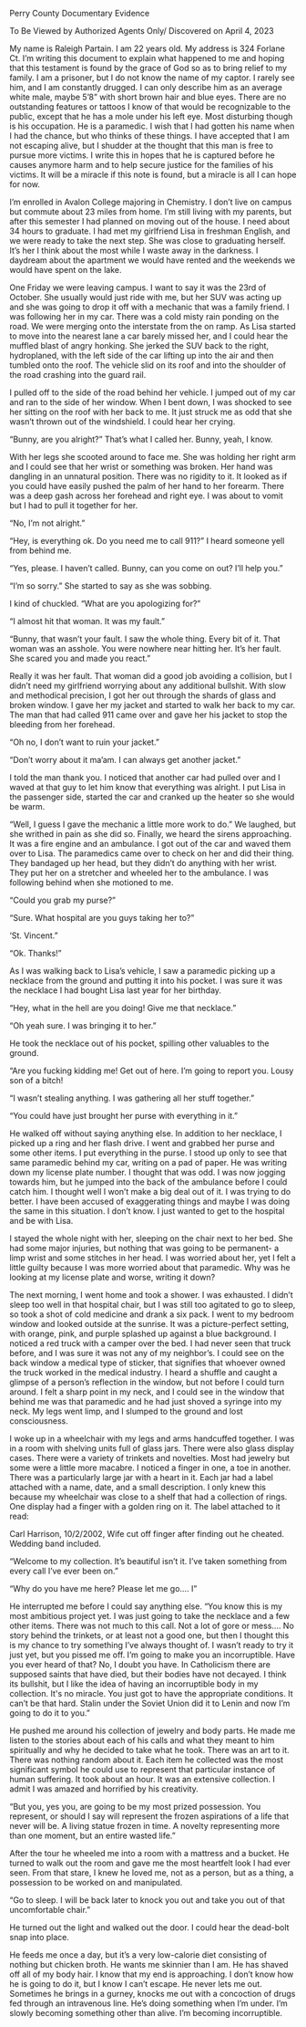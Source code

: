   

Perry County Documentary Evidence

To Be Viewed by Authorized Agents Only/ Discovered on April 4, 2023

My name is Raleigh Partain. I am 22 years old. My address is 324 Forlane Ct. I’m writing this document to explain what happened to me and hoping that this testament is found by the grace of God so as to bring relief to my family. I am a prisoner, but I do not know the name of my captor. I rarely see him, and I am constantly drugged. I can only describe him as an average white male, maybe 5’8” with short brown hair and blue eyes. There are no outstanding features or tattoos I know of that would be recognizable to the public, except that he has a mole under his left eye. Most disturbing though is his occupation. He is a paramedic. I wish that I had gotten his name when I had the chance, but who thinks of these things. I have accepted that I am not escaping alive, but I shudder at the thought that this man is free to pursue more victims. I write this in hopes that he is captured before he causes anymore harm and to help secure justice for the families of his victims. It will be a miracle if this note is found, but a miracle is all I can hope for now. 

I’m enrolled in Avalon College majoring in Chemistry. I don’t live on campus but commute about 23 miles from home. I’m still living with my parents, but after this semester I had planned on moving out of the house. I need about 34 hours to graduate. I had met my girlfriend Lisa in freshman English, and we were ready to take the next step. She was close to graduating herself. It’s her I think about the most while I waste away in the darkness. I daydream about the apartment we would have rented and the weekends we would have spent on the lake. 

One Friday we were leaving campus. I want to say it was the 23rd of October. She usually would just ride with me, but her SUV was acting up and she was going to drop it off with a mechanic that was a family friend. I was following her in my car. There was a cold misty rain ponding on the road. We were merging onto the interstate from the on ramp. As Lisa started to move into the nearest lane a car barely missed her, and I could hear the muffled blast of angry honking. She jerked the SUV back to the right, hydroplaned, with the left side of the car lifting up into the air and then tumbled onto the roof. The vehicle slid on its roof and into the shoulder of the road crashing into the guard rail.  

I pulled off to the side of the road behind her vehicle. I jumped out of my car and ran to the side of her window. When I bent down, I was shocked to see her sitting on the roof with her back to me. It just struck me as odd that she wasn’t thrown out of the windshield. I could hear her crying. 

“Bunny, are you alright?” That’s what I called her. Bunny, yeah, I know. 

With her legs she scooted around to face me. She was holding her right arm and I could see that her wrist or something was broken. Her hand was dangling in an unnatural position. There was no rigidity to it. It looked as if you could have easily pushed the palm of her hand to her forearm. There was a deep gash across her forehead and right eye. I was about to vomit but I had to pull it together for her. 

“No, I’m not alright.”

“Hey, is everything ok. Do you need me to call 911?” I heard someone yell from behind me. 

“Yes, please. I haven’t called. Bunny, can you come on out? I’ll help you.”

“I’m so sorry.” She started to say as she was sobbing. 

I kind of chuckled. “What are you apologizing for?”

“I almost hit that woman. It was my fault.”

“Bunny, that wasn’t your fault. I saw the whole thing. Every bit of it. That woman was an asshole. You were nowhere near hitting her. It’s her fault. She scared you and made you react.” 

Really it was her fault. That woman did a good job avoiding a collision, but I didn’t need my girlfriend worrying about any additional bullshit. With slow and methodical precision, I got her out through the shards of glass and broken window. I gave her my jacket and started to walk her back to my car. The man that had called 911 came over and gave her his jacket to stop the bleeding from her forehead. 

“Oh no, I don’t want to ruin your jacket.” 

“Don’t worry about it ma’am. I can always get another jacket.”

I told the man thank you. I noticed that another car had pulled over and I waved at that guy to let him know that everything was alright. I put Lisa in the passenger side, started the car and cranked up the heater so she would be warm. 

“Well, I guess I gave the mechanic a little more work to do.” We laughed, but she writhed in pain as she did so. Finally, we heard the sirens approaching. It was a fire engine and an ambulance. I got out of the car and waved them over to Lisa. The paramedics came over to check on her and did their thing. They bandaged up her head, but they didn’t do anything with her wrist. They put her on a stretcher and wheeled her to the ambulance. I was following behind when she motioned to me. 

“Could you grab my purse?”

“Sure. What hospital are you guys taking her to?”

‘St. Vincent.”

“Ok. Thanks!”

As I was walking back to Lisa’s vehicle, I saw a paramedic picking up a necklace from the ground and putting it into his pocket. I was sure it was the necklace I had bought Lisa last year for her birthday.

“Hey, what in the hell are you doing! Give me that necklace.”

“Oh yeah sure. I was bringing it to her.”

He took the necklace out of his pocket, spilling other valuables to the ground. 

“Are you fucking kidding me! Get out of here. I’m going to report you. Lousy son of a bitch!

“I wasn’t stealing anything. I was gathering all her stuff together.”

“You could have just brought her purse with everything in it.”

He walked off without saying anything else. In addition to her necklace, I picked up a ring and her flash drive. I went and grabbed her purse and some other items. I put everything in the purse. I stood up only to see that same paramedic behind my car, writing on a pad of paper. He was writing down my license plate number. I thought that was odd. I was now jogging towards him, but he jumped into the back of the ambulance before I could catch him. I thought well I won’t make a big deal out of it. I was trying to do better. I have been accused of exaggerating things and maybe I was doing the same in this situation. I don’t know. I just wanted to get to the hospital and be with Lisa. 

I stayed the whole night with her, sleeping on the chair next to her bed. She had some major injuries, but nothing that was going to be permanent- a limp wrist and some stitches in her head. I was worried about her, yet I felt a little guilty because I was more worried about that paramedic. Why was he looking at my license plate and worse, writing it down?

The next morning, I went home and took a shower. I was exhausted. I didn’t sleep too well in that hospital chair, but I was still too agitated to go to sleep, so took a shot of cold medicine and drank a six pack. I went to my bedroom window and looked outside at the sunrise. It was a picture-perfect setting, with orange, pink, and purple splashed up against a blue background. I noticed a red truck with a camper over the bed. I had never seen that truck before, and I was sure it was not any of my neighbor’s. I could see on the back window a medical type of sticker, that signifies that whoever owned the truck worked in the medical industry. I heard a shuffle and caught a glimpse of a person’s reflection in the window, but not before I could turn around. I felt a sharp point in my neck, and I could see in the window that behind me was that paramedic and he had just shoved a syringe into my neck. My legs went limp, and I slumped to the ground and lost consciousness. 

I woke up in a wheelchair with my legs and arms handcuffed together. I was in a room with shelving units full of glass jars. There were also glass display cases. There were a variety of trinkets and novelties. Most had jewelry but some were a little more macabre. I noticed a finger in one, a toe in another. There was a particularly large jar with a heart in it. Each jar had a label attached with a name, date, and a small description. I only knew this because my wheelchair was close to a shelf that had a collection of rings. One display had a finger with a golden ring on it. The label attached to it read:

Carl Harrison, 10/2/2002, Wife cut off finger after finding out he cheated. Wedding band included.

“Welcome to my collection. It’s beautiful isn’t it. I’ve taken something from every call I’ve ever been on.”

“Why do you have me here? Please let me go…. I”

He interrupted me before I could say anything else. “You know this is my most ambitious project yet. I was just going to take the necklace and a few other items. There was not much to this call. Not a lot of gore or mess…. No story behind the trinkets, or at least not a good one, but then I thought this is my chance to try something I’ve always thought of. I wasn’t ready to try it just yet, but you pissed me off. I’m going to make you an incorruptible. Have you ever heard of that? No, I doubt you have. In Catholicism there are supposed saints that have died, but their bodies have not decayed. I think its bullshit, but I like the idea of having an incorruptible body in my collection. It's no miracle. You just got to have the appropriate conditions. It can’t be that hard. Stalin under the Soviet Union did it to Lenin and now I’m going to do it to you.”

He pushed me around his collection of jewelry and body parts. He made me listen to the stories about each of his calls and what they meant to him spiritually and why he decided to take what he took. There was an art to it. There was nothing random about it. Each item he collected was the most significant symbol he could use to represent that particular instance of human suffering. It took about an hour. It was an extensive collection. I admit I was amazed and horrified by his creativity. 

“But you, yes you, are going to be my most prized possession. You represent, or should I say will represent the frozen aspirations of a life that never will be. A living statue frozen in time. A novelty representing more than one moment, but an entire wasted life.”

After the tour he wheeled me into a room with a mattress and a bucket. He turned to walk out the room and gave me the most heartfelt look I had ever seen. From that stare, I knew he loved me, not as a person, but as a thing, a possession to be worked on and manipulated. 

“Go to sleep. I will be back later to knock you out and take you out of that uncomfortable chair.”

He turned out the light and walked out the door. I could hear the dead-bolt snap into place. 

He feeds me once a day, but it’s a very low-calorie diet consisting of nothing but chicken broth. He wants me skinnier than I am. He has shaved off all of my body hair. I know that my end is approaching. I don’t know how he is going to do it, but I know I can’t escape. He never lets me out. Sometimes he brings in a gurney, knocks me out with a concoction of drugs fed through an intravenous line. He’s doing something when I’m under. I’m slowly becoming something other than alive. I’m becoming incorruptible.